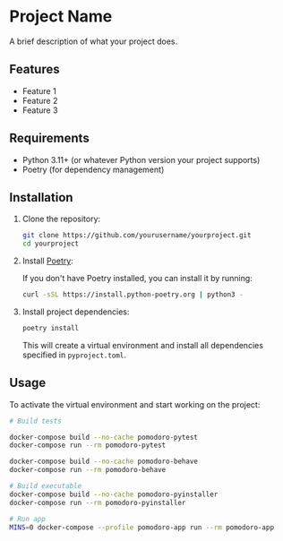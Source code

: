 # Project Name

A brief description of what your project does.

## Features

- Feature 1
- Feature 2
- Feature 3

## Requirements

- Python 3.11+ (or whatever Python version your project supports)
- Poetry (for dependency management)

## Installation

1. Clone the repository:

    ```bash
    git clone https://github.com/yourusername/yourproject.git
    cd yourproject
    ```

2. Install [Poetry](https://python-poetry.org/docs/#installation):

    If you don't have Poetry installed, you can install it by running:

    ```bash
    curl -sSL https://install.python-poetry.org | python3 -
    ```

3. Install project dependencies:

    ```bash
    poetry install
    ```

    This will create a virtual environment and install all dependencies specified in `pyproject.toml`.

## Usage

To activate the virtual environment and start working on the project:

```bash
# Build tests

docker-compose build --no-cache pomodoro-pytest 
docker-compose run --rm pomodoro-pytest 

docker-compose build --no-cache pomodoro-behave
docker-compose run --rm pomodoro-behave

# Build executable
docker-compose build --no-cache pomodoro-pyinstaller
docker-compose run --rm pomodoro-pyinstaller

# Run app
MINS=0 docker-compose --profile pomodoro-app run --rm pomodoro-app 